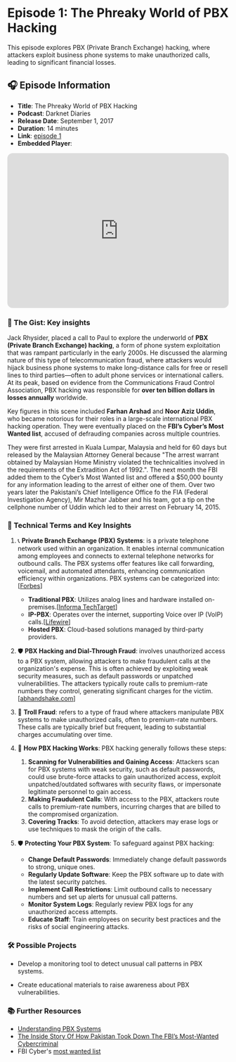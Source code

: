 # Episode 1: The Phreaky World of PBX Hacking

This episode explores PBX (Private Branch Exchange) hacking, where attackers exploit business phone systems to make unauthorized calls, leading to significant financial losses.

## 🎧 Episode Information

- **Title**: The Phreaky World of PBX Hacking
- **Podcast**: Darknet Diaries
- **Release Date**: September 1, 2017
- **Duration**: 14 minutes
- **Link**: [episode 1](https://darknetdiaries.com/episode/1/)
- **Embedded Player**:
<iframe style="border-radius:12px" src="https://open.spotify.com/embed/episode/3GjLJQM8JHz1odxQ4Og5tf?utm_source=generator" width="100%" height="352" frameBorder="0" allowfullscreen="" allow="autoplay; clipboard-write; encrypted-media; fullscreen; picture-in-picture" loading="lazy"></iframe>

### 📝 The Gist: Key insights

Jack Rhysider, placed a call to Paul to explore the underworld of **PBX (Private Branch Exchange) hacking**, a form of phone system exploitation that was rampant particularly in the early 2000s. He discussed the alarming nature of this type of telecommunication fraud, where attackers would hijack business phone systems to make long-distance calls for free or resell lines to third parties—often to adult phone services or international callers. At its peak, based on evidence from the Communications Fraud Control Association, PBX hacking was responsible for **over ten billion dollars in losses annually** worldwide.

Key figures in this scene included **Farhan Arshad** and **Noor Aziz Uddin**, who became notorious for their roles in a large-scale international PBX hacking operation. They were eventually placed on the **FBI’s Cyber’s Most Wanted list**, accused of defrauding companies across multiple countries.

They were first arrested in Kuala Lumpar, Malaysia and held for 60 days but released by the Malaysian Attorney General because "The arrest warrant obtained by Malaysian Home Ministry violated the technicalities involved in the requirements of the Extradition Act of 1992.". The next month the FBI added them to the Cyber’s Most Wanted list and offered a $50,000 bounty for any information leading to the arrest of either one of them. Over two years later the Pakistani’s Chief Intelligence Office fo the FIA (Federal Investigation Agency), Mir Mazhar Jabber and his team, got a tip on the cellphone number of Uddin which led to their arrest on February 14, 2015.

### 🧠 Technical Terms and Key Insights

1. 📞 **Private Branch Exchange (PBX) Systems**: is a private telephone network used within an organization. It enables internal communication among employees and connects to external telephone networks for outbound calls. The PBX systems offer features like call forwarding, voicemail, and automated attendants, enhancing communication efficiency within organizations. PBX systems can be categorized into: [[Forbes](https://www.forbes.com/advisor/business/what-is-pbx/)]
    * **Traditional PBX**: Utilizes analog lines and hardware installed on-premises.[[Informa TechTarget](https://www.techtarget.com/searchunifiedcommunications/definition/private-branch-exchange)]
    * **IP-PBX**: Operates over the internet, supporting Voice over IP (VoIP) calls.[[Lifewire](https://www.lifewire.com/pbx-phone-systems-and-business-communication-8741314)]
    * **Hosted PBX**: Cloud-based solutions managed by third-party providers.

2. 🛡️ **PBX Hacking and Dial-Through Fraud**: involves unauthorized access to a PBX system, allowing attackers to make fraudulent calls at the organization's expense. This is often achieved by exploiting weak security measures, such as default passwords or unpatched vulnerabilities. The attackers typically route calls to premium-rate numbers they control, generating significant charges for the victim. [[abhandshake.com](https://abhandshake.com/community/pbx-hacking/)]
3. 🧌 **Troll Fraud**: refers to a type of fraud where attackers manipulate PBX systems to make unauthorized calls, often to premium-rate numbers. These calls are typically brief but frequent, leading to substantial charges accumulating over time.
4. 🔐 **How PBX Hacking Works**: PBX hacking generally follows these steps:
    1. **Scanning for Vulnerabilities and Gaining Access**: Attackers scan for PBX systems with weak security, such as default passwords, could use brute-force attacks to gain unauthorized access, exploit unpatched/outdated softwares with security flaws, or impersonate legitimate personnel to gain access.
    2. **Making Fraudulent Calls**: With access to the PBX, attackers route calls to premium-rate numbers, incurring charges that are billed to the compromised organization.
    4. **Covering Tracks**: To avoid detection, attackers may erase logs or use techniques to mask the origin of the calls.
5. 🛡️ **Protecting Your PBX System**: To safeguard against PBX hacking:
    * **Change Default Passwords**: Immediately change default passwords to strong, unique ones.
    * **Regularly Update Software**: Keep the PBX software up to date with the latest security patches.
    * **Implement Call Restrictions**: Limit outbound calls to necessary numbers and set up alerts for unusual call patterns.
    * **Monitor System Logs**: Regularly review PBX logs for any unauthorized access attempts.
    * **Educate Staff**: Train employees on security best practices and the risks of social engineering attacks.

### 🛠️ Possible Projects
- Develop a monitoring tool to detect unusual call patterns in PBX systems.

- Create educational materials to raise awareness about PBX vulnerabilities.

### 📚 Further Resources

- [Understanding PBX Systems]()
- [The Inside Story Of How Pakistan Took Down The FBI’s Most-Wanted Cybercriminal](https://www.ibtimes.com/inside-story-how-pakistan-took-down-fbis-most-wanted-cybercriminal-1860808)
- FBI Cyber's [most wanted list](https://www.fbi.gov/investigate/cyber/most-wanted)

